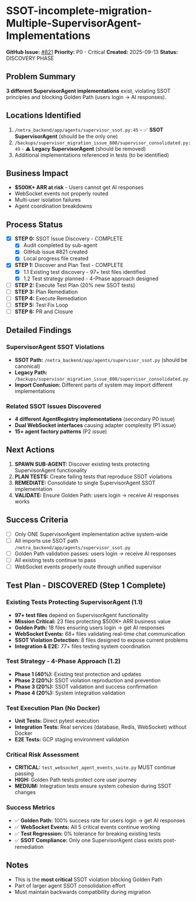 # SSOT-incomplete-migration-Multiple-SupervisorAgent-Implementations

**GitHub Issue:** [#821](https://github.com/netra-systems/netra-apex/issues/821)
**Priority:** P0 - Critical
**Created:** 2025-09-13
**Status:** DISCOVERY PHASE

## Problem Summary
**3 different SupervisorAgent implementations** exist, violating SSOT principles and blocking Golden Path (users login → AI responses).

## Locations Identified
1. `/netra_backend/app/agents/supervisor_ssot.py:45` - ✅ **SSOT SupervisorAgent** (should be the only one)
2. `/backups/supervisor_migration_issue_800/supervisor_consolidated.py:49` - ⚠️ **Legacy SupervisorAgent** (should be removed)
3. Additional implementations referenced in tests (to be identified)

## Business Impact
- **$500K+ ARR at risk** - Users cannot get AI responses
- WebSocket events not properly routed
- Multi-user isolation failures
- Agent coordination breakdowns

## Process Status
- [x] **STEP 0:** SSOT Issue Discovery - COMPLETE
  - [x] Audit completed by sub-agent
  - [x] GitHub issue #821 created
  - [x] Local progress file created
- [x] **STEP 1:** Discover and Plan Test - COMPLETE
  - [x] 1.1 Existing test discovery - 97+ test files identified
  - [x] 1.2 Test strategy planned - 4-Phase approach designed
- [ ] **STEP 2:** Execute Test Plan (20% new SSOT tests)
- [ ] **STEP 3:** Plan Remediation
- [ ] **STEP 4:** Execute Remediation
- [ ] **STEP 5:** Test Fix Loop
- [ ] **STEP 6:** PR and Closure

## Detailed Findings

### SupervisorAgent SSOT Violations
- **SSOT Path:** `/netra_backend/app/agents/supervisor_ssot.py` (should be canonical)
- **Legacy Path:** `/backups/supervisor_migration_issue_800/supervisor_consolidated.py`
- **Import Confusion:** Different parts of system may import different implementations

### Related SSOT Issues Discovered
- **4 different AgentRegistry implementations** (secondary P0 issue)
- **Dual WebSocket interfaces** causing adapter complexity (P1 issue)
- **15+ agent factory patterns** (P2 issue)

## Next Actions
1. **SPAWN SUB-AGENT:** Discover existing tests protecting SupervisorAgent functionality
2. **PLAN TESTS:** Create failing tests that reproduce SSOT violations
3. **REMEDIATE:** Consolidate to single SupervisorAgent SSOT implementation
4. **VALIDATE:** Ensure Golden Path: users login → receive AI responses works

## Success Criteria
- [ ] Only ONE SupervisorAgent implementation active system-wide
- [ ] All imports use SSOT path `/netra_backend/app/agents/supervisor_ssot.py`
- [ ] Golden Path validation passes: users login → receive AI responses
- [ ] All existing tests continue to pass
- [ ] WebSocket events properly route through unified supervisor

## Test Plan - DISCOVERED (Step 1 Complete)

### Existing Tests Protecting SupervisorAgent (1.1)
- **97+ test files** depend on SupervisorAgent functionality
- **Mission Critical:** 23 files protecting $500K+ ARR business value
- **Golden Path:** 18 files ensuring users login → get AI responses
- **WebSocket Events:** 68+ files validating real-time chat communication
- **SSOT Violation Detection:** 8 files designed to expose current problems
- **Integration & E2E:** 77+ files testing system coordination

### Test Strategy - 4-Phase Approach (1.2)
- **Phase 1 (40%):** Existing test protection and updates
- **Phase 2 (20%):** SSOT violation reproduction and prevention
- **Phase 3 (20%):** SSOT validation and success confirmation
- **Phase 4 (20%):** System integration validation

### Test Execution Plan (No Docker)
- **Unit Tests:** Direct pytest execution
- **Integration Tests:** Real services (database, Redis, WebSocket) without Docker
- **E2E Tests:** GCP staging environment validation

### Critical Risk Assessment
- **CRITICAL:** `test_websocket_agent_events_suite.py` MUST continue passing
- **HIGH:** Golden Path tests protect core user journey
- **MEDIUM:** Integration tests ensure system cohesion during SSOT changes

### Success Metrics
- ✅ **Golden Path:** 100% success rate for users login → get AI responses
- ✅ **WebSocket Events:** All 5 critical events continue working
- ✅ **Test Regression:** 0% tolerance for breaking existing tests
- ✅ **SSOT Compliance:** Only one SupervisorAgent class exists post-remediation

## Notes
- This is the **most critical** SSOT violation blocking Golden Path
- Part of larger agent SSOT consolidation effort
- Must maintain backwards compatibility during migration
